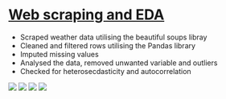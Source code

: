 

# [Web scraping and EDA](https://github.com/Rommanahad/Web-scraping-and-EDA)
* Scraped weather data utilising the beautiful soups libray
* Cleaned and filtered rows utilising the Pandas library
* Imputed missing values
* Analysed the data, removed unwanted variable and outliers
* Checked for heterosecdasticity and autocorrelation

![](/Images/histogram.png=250x250) 
![](/Images/corr.png=250x250)
![](/Images/homo.png=250x250)
![](/Images/qqplot.png)
